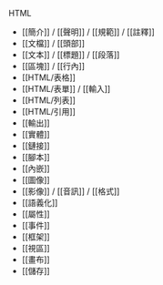 HTML
- [[簡介]] / [[聲明]] / [[規範]] / [[註釋]]
- [[文檔]] / [[頭部]]
- [[文本]] / [[標題]] / [[段落]]
- [[區塊]] / [[行內]]
- [[HTML/表格]]
- [[HTML/表單]] / [[輸入]]
- [[HTML/列表]]
- [[HTML/引用]]
- [[輸出]]
- [[實體]]
- [[鏈接]]
- [[腳本]]
- [[內嵌]]
- [[圖像]]
- [[影像]] / [[音訊]] / [[格式]]
- [[語義化]]
- [[屬性]]
- [[事件]]
- [[框架]]
- [[視區]]
- [[畫布]]
- [[儲存]]